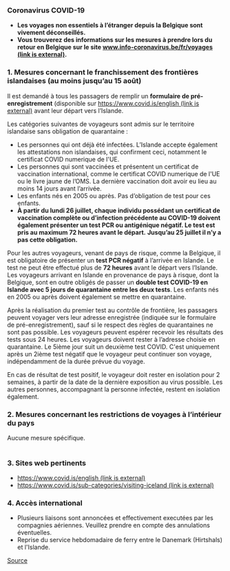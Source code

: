 ### **Coronavirus COVID-19**

*   **Les voyages non essentiels à l’étranger depuis la Belgique sont vivement déconseillés.**
*   **Vous trouverez des informations sur les mesures à prendre lors du retour en Belgique sur le site [www.info-coronavirus.be/fr/voyages (link is external)](http://www.info-coronavirus.be/fr/voyages).**

### 1\. Mesures concernant le franchissement des frontières islandaises (au moins jusqu’au 15 août)

Il est demandé à tous les passagers de remplir un **formulaire de pré-enregistrement** (disponible sur [https://www.covid.is/english (link is external)](https://www.covid.is/english) avant leur départ vers l’Islande.

Les catégories suivantes de voyageurs sont admis sur le territoire islandaise sans obligation de quarantaine :

*   Les personnes qui ont déjà été infectées. L’Islande accepte également les attestations non islandaises, qui confirment ceci, notamment le certificat COVID numerique de l'UE. 
*   Les personnes qui sont vaccinées et présentent un certificat de vaccination international, comme le certificat COVID numerique de l'UE ou le livre jaune de l’OMS. La dernière vaccination doit avoir eu lieu au moins 14 jours avant l’arrivée.
*   Les enfants nés en 2005 ou après. Pas d’obligation de test pour ces enfants.
*   **À partir du lundi 26 juillet, chaque individu possédant un certificat de vaccination complète ou d’infection précédente au COVID-19 doivent également présenter un test PCR ou antigénique négatif. Le test est pris au maximum 72 heures avant le départ.** **Jusqu’au 25 juillet il n’y a pas cette obligation.**

Pour les autres voyageurs, venant de pays de risque, comme la Belgique, il est obligatoire de présenter un **test PCR négatif** à l’arrivée en Islande. Le test ne peut être effectué plus de **72 heures** avant le départ vers l’Islande. Les voyageurs arrivant en Islande en provenance de pays à risque, dont la Belgique, sont en outre obligés de passer un **double test COVID-19 en Islande avec 5 jours de quarantaine entre les deux tests**. Les enfants nés en 2005 ou après doivent également se mettre en quarantaine. 

Après la réalisation du premier test au contrôle de frontière, les passagers peuvent voyager vers leur adresse enregistrée (indiquée sur le formulaire de pré-enregistrement), sauf si le respect des règles de quarantaines ne sont pas possible. Les voyageurs peuvent espérer recevoir les résultats des tests sous 24 heures. Les voyageurs doivent rester à l’adresse choisie en quarantaine. Le 5ième jour suit un deuxième test COVID. C'est uniquement après un 2ième test négatif que le voyageur peut continuer son voyage, indépendamment de la durée prévue du voyage.

En cas de résultat de test positif, le voyageur doit rester en isolation pour 2 semaines, à partir de la date de la dernière exposition au virus possible. Les autres personnes, accompagnant la personne infectée, restent en isolation également. 

### 2\. Mesures concernant les restrictions de voyages à l’intérieur du pays

Aucune mesure spécifique.  
 

### 3\. Sites web pertinents

*   [https://www.covid.is/english (link is external)](https://www.covid.is/english)
*   [https://www.covid.is/sub-categories/visiting-iceland (link is external)](https://xn--https-ix3b//www.covid.is/sub-categories/visiting-iceland)

### 4\. Accès international

*   Plusieurs liaisons sont annoncées et effectivement executées par les compagnies aériennes. Veuillez prendre en compte des annulations éventuelles.
*   Reprise du service hebdomadaire de ferry entre le Danemark (Hirtshals) et l'Islande.

[Source](https://diplomatie.belgium.be/fr/Services/voyager_a_letranger/conseils_par_destination/islande)